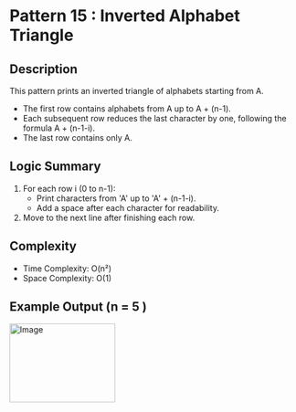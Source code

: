 # Pattern 15 : Inverted Alphabet Triangle

## Description
This pattern prints an inverted triangle of alphabets starting from A.
- The first row contains alphabets from A up to A + (n-1).
- Each subsequent row reduces the last character by one, following the formula A + (n-1-i).
- The last row contains only A.

## Logic Summary 
1. For each row i (0 to n-1):
    - Print characters from 'A' up to 'A' + (n-1-i).
    - Add a space after each character for readability.
2. Move to the next line after finishing each row.

## Complexity
- Time Complexity: O(n²)
- Space Complexity: O(1)

## Example Output (n = 5 )
<img width="185" height="138" alt="Image" src="https://github.com/user-attachments/assets/a18a52fb-18d9-4fdc-a3be-84a3cdad4afa" />
